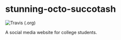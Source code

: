 # stunning-octo-succotash

![Travis (.org)](https://img.shields.io/travis/prajjwaldimri/stunning-octo-succotash.svg?style=for-the-badge)

A social media website for college students.
